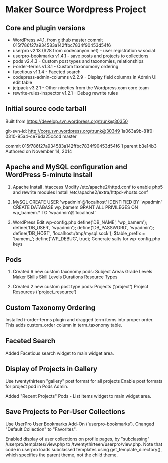 Maker Source Wordpress Project
==============================

Core and plugin versions
------------------------
 * WordPress v4.1, from github master commit 015f786f27a934583a142ffbc7834f90453d54f6
 * userpro v2.13 ($28 from codecanyon.net) - user registration w social
 * userpro-bookmarks v1.4.1 - save posts and projects to collections
 * pods v2.4.3  - Custom post types and taxonomies, relationships
 * i-order-terms v1.3.1 - Custom taxonomony ordering
 * facetious v1.1.4 - Faceted search
 * codepress-admin-columns v2.2.9 - Display field columns in Admin UI edit table
 * jetpack v3.2.1 - Other niceties from the Wordpress.com core team
 * rewrite-rules-inspector v1.2.1 - Debug rewrite rules

Initial source code tarball
---------------------------
Built from https://develop.svn.wordpress.org/trunk@30350

git-svn-id: http://core.svn.wordpress.org/trunk@30349 1a063a9b-81f0-0310-95a4-ce76da25c4cd
master

commit 015f786f27a934583a142ffbc7834f90453d54f6 1 parent b3e14b3
Authored on November 14, 2014

Apache and MySQL configuration and WordPress 5-minute install
-------------------------------------------------------------
1. Apache 
    Install .htaccess
    Modify /etc/apache2/httpd.conf to enable php5 and rewrite modules
    Install /etc/apache2/extra/httpd-vhosts.conf

2. MySQL
    CREATE USER 'wpadmin'@'localhost' IDENTIFIED BY 'wpadmin'
    CREATE DATABASE wp\_bamem
    GRANT ALL PRIVILEGES ON wp\_bamem.* TO 'wpadmin'@'localhost'

3. WordPress
    Edit wp-config.php
    define('DB_NAME', 'wp\_bamem');
    define('DB_USER', 'wpadmin');
    define('DB_PASSWORD', 'wpadmin');
    define('DB_HOST', 'localhost:/tmp/mysql.sock');
    $table_prefix  = 'bamem\_';
    define('WP_DEBUG', true);
    Generate salts for wp-config.php keys

Pods
----
1. Created 6 new custom taxonomy pods:
    Subject Areas
    Grade Levels
    Maker Skills
    Skill Levels
    Durations
    Resource Types

2. Created 2 new custom post type pods:
    Projects ('project')
    Project Resources ('project\_resource')

Custom Taxonomy Ordering
------------------------
Installed i-order-terms plugin and dragged term items into proper order.  This adds custom\_order column in term\_taxonomy table.

Faceted Search
--------------
Added Facetious search widget to main widget area.

Display of Projects in Gallery
------------------------------
Use twentythirteen "gallery" post format for all projects
Enable post formats for project pod in Pods Admin.

Added "Recent Projects" Pods - List Items widget to main widget area.

Save Projects to Per-User Collections
-------------------------------------
Use UserPro User Bookmarks Add-On ('userpro-bookmarks').  Changed "Default Collection" to "Favorites".

Enabled display of user collections on profile pages, by "subclassing" 
/userpro/templates/view.php to /twentythirteen/userpro/view.php.  Note that code in userpro loads subclassed templates using get\_template\_directory(), which specifies the parent theme, not the child theme.

